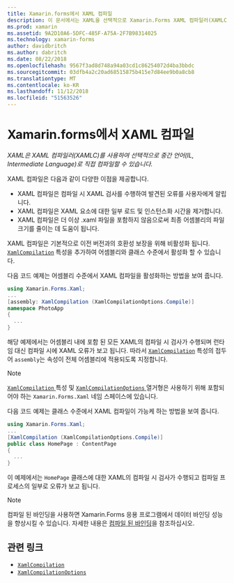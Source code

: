 ```yaml
---
title: Xamarin.forms에서 XAML 컴파일
description: 이 문서에서는 XAML을 선택적으로 Xamarin.Forms XAML 컴파일러(XAMLC)를 사용하여 중간 언어(IL, Intermediate Language)로 직접 컴파일 할 수 있는 방법을 설명합니다.
ms.prod: xamarin
ms.assetid: 9A2D10A6-5DFC-485F-A75A-2F7B98314025
ms.technology: xamarin-forms
author: davidbritch
ms.author: dabritch
ms.date: 08/22/2018
ms.openlocfilehash: 9567f3ad8d748a94a03cd1c86254072d4ba3bbdc
ms.sourcegitcommit: 03dfb4a2c20ad68515875b415e7d84ee9b0a8cb8
ms.translationtype: MT
ms.contentlocale: ko-KR
ms.lasthandoff: 11/12/2018
ms.locfileid: "51563526"
---
```

# <a name="xaml-compilation-in-xamarinforms"></a>Xamarin.forms에서 XAML 컴파일

_XAML은 XAML 컴파일러(XAMLC)를 사용하여 선택적으로 중간 언어(IL, Intermediate Language)로 직접 컴파일할 수 있습니다._

XAML 컴파일은 다음과 같이 다양한 이점을 제공합니다.

- XAML 컴파일은 컴파일 시 XAML 검사를 수행하여 발견된 오류를 사용자에게 알립니다.
- XAML 컴파일은 XAML 요소에 대한 일부 로드 및 인스턴스화 시간을 제거합니다.
- XAML 컴파일은 더 이상 .xaml 파일을 포함하지 않음으로써 최종 어셈블리의 파일 크기를 줄이는 데 도움이 됩니다.

XAML 컴파일은 기본적으로 이전 버전과의 호환성 보장을 위해 비활성화 됩니다. [`XamlCompilation`](xref:Xamarin.Forms.Xaml.XamlCompilationAttribute) 특성을 추가하여 어셈블리와 클래스 수준에서 활성화 할 수 있습니다.

다음 코드 예제는 어셈블리 수준에서 XAML 컴파일을 활성화하는 방법을 보여 줍니다.

```csharp
using Xamarin.Forms.Xaml;
...
[assembly: XamlCompilation (XamlCompilationOptions.Compile)]
namespace PhotoApp
{
  ...
}
```

해당 예제에서는 어셈블리 내에 포함 된 모든 XAML의 컴파일 시 검사가 수행되며 런타임 대신 컴파일 시에 XAML 오류가 보고 됩니다. 따라서 [`XamlCompilation`](xref:Xamarin.Forms.Xaml.XamlCompilationAttribute) 특성의 접두어 `assembly`는 속성이 전체 어셈블리에 적용되도록 지정합니다.

> [!NOTE]
> [ `XamlCompilation` ](xref:Xamarin.Forms.Xaml.XamlCompilationAttribute) 특성 및 [ `XamlCompilationOptions` ](xref:Xamarin.Forms.Xaml.XamlCompilationOptions) 열거형은 사용하기 위해 포함되어야 하는 `Xamarin.Forms.Xaml` 네임 스페이스에 있습니다.

다음 코드 예제는 클래스 수준에서 XAML 컴파일이 가능케 하는 방법을 보여 줍니다.

```csharp
using Xamarin.Forms.Xaml;
...
[XamlCompilation (XamlCompilationOptions.Compile)]
public class HomePage : ContentPage
{
  ...
}
```

이 예제에서는 `HomePage` 클래스에 대한 XAML의 컴파일 시 검사가 수행되고 컴파일 프로세스의 일부로 오류가 보고 됩니다.

> [!NOTE]
> 컴파일 된 바인딩을 사용하면 Xamarin.Forms 응용 프로그램에서 데이터 바인딩 성능을 향상시킬 수 있습니다. 자세한 내용은 [컴파일 된 바인딩](~/xamarin-forms/app-fundamentals/data-binding/compiled-bindings.md)을 참조하십시오.

## <a name="related-links"></a>관련 링크

- [`XamlCompilation`](xref:Xamarin.Forms.Xaml.XamlCompilationAttribute)
- [`XamlCompilationOptions`](xref:Xamarin.Forms.Xaml.XamlCompilationOptions)
